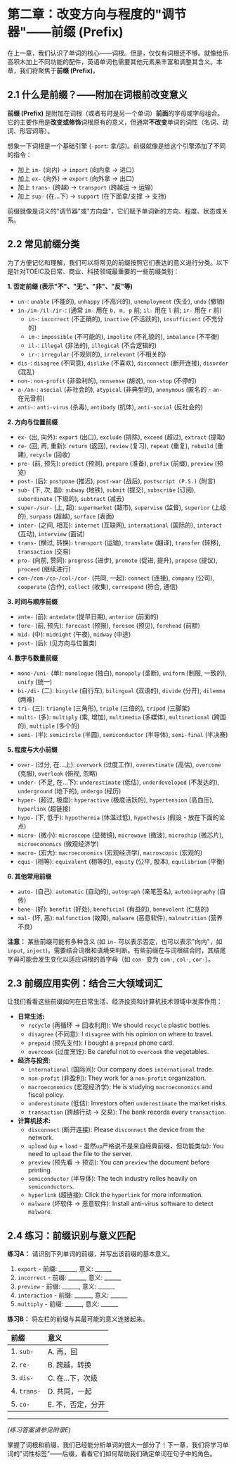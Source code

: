 # 第二章：改变方向与程度的"调节器"——前缀 (Prefix)

在上一章，我们认识了单词的核心——词根。但是，仅仅有词根还不够。就像给乐高积木加上不同功能的配件，英语单词也需要其他元素来丰富和调整其含义。本章，我们将聚焦于**前缀 (Prefix)**。

## 2.1 什么是前缀？——附加在词根前改变意义

**前缀 (Prefix)** 是附加在词根（或者有时是另一个单词）**前面**的字母或字母组合。它的主要作用是**改变或修饰**词根原有的意义，但通常**不改变**单词的词性（名词、动词、形容词等）。

想象一下词根是一个基础引擎 (`-port`: 拿/运)。前缀就像是给这个引擎添加了不同的指令：
*   加上 `im-` (向内) → `import` (向内拿 → 进口)
*   加上 `ex-` (向外) → `export` (向外拿 → 出口)
*   加上 `trans-` (跨越) → `transport` (跨越运 → 运输)
*   加上 `sup-` (在...下) → `support` (在下面拿/支撑 → 支持)

前缀就像是词义的"调节器"或"方向盘"，它们赋予单词新的方向、程度、状态或关系。

## 2.2 常见前缀分类

为了方便记忆和理解，我们可以将常见的前缀按照它们表达的意义进行分类。以下是针对TOEIC及日常、商业、科技领域最重要的一些前缀类别：

**1. 否定前缀 (表示"不"、"无"、"非"、"反"等)**
   *   `un-`: `unable` (不能的), `unhappy` (不高兴的), `unemployment` (失业), `undo` (撤销)
   *   `in-/im-/il-/ir-`: (通常 `im-` 用在 `b, m, p` 前; `il-` 用在 `l` 前; `ir-` 用在 `r` 前)
        *   `in-`: `incorrect` (不正确的), `inactive` (不活跃的), `insufficient` (不充分的)
        *   `im-`: `impossible` (不可能的), `impolite` (不礼貌的), `imbalance` (不平衡)
        *   `il-`: `illegal` (非法的), `illogical` (不合逻辑的)
        *   `ir-`: `irregular` (不规则的), `irrelevant` (不相关的)
   *   `dis-`: `disagree` (不同意), `dislike` (不喜欢), `disconnect` (断开连接), `disorder` (混乱)
   *   `non-`: `non-profit` (非盈利的), `nonsense` (胡说), `non-stop` (不停的)
   *   `a-/an-`: `asocial` (非社会的), `atypical` (非典型的), `anonymous` (匿名的 - `an-` 在元音前)
   *   `anti-`: `anti-virus` (杀毒), `antibody` (抗体), `anti-social` (反社会的)

**2. 方向与位置前缀**
   *   `ex-` (出, 向外): `export` (出口), `exclude` (排除), `exceed` (超过), `extract` (提取)
   *   `re-` (回, 再, 重新): `return` (返回), `review` (复习), `repeat` (重复), `rebuild` (重建), `recycle` (回收)
   *   `pre-` (前, 预先): `predict` (预测), `prepare` (准备), `prefix` (前缀), `preview` (预览)
   *   `post-` (后): `postpone` (推迟), `post-war` (战后), `postscript (P.S.)` (附言)
   *   `sub-` (下, 次, 副): `subway` (地铁), `submit` (提交), `subscribe` (订阅), `subordinate` (下级的), `subtract` (减去)
   *   `super-/sur-` (上, 超): `supermarket` (超市), `supervise` (监督), `superior` (上级的), `surpass` (超越), `surface` (表面)
   *   `inter-` (之间, 相互): `internet` (互联网), `international` (国际的), `interact` (互动), `interview` (面试)
   *   `trans-` (横过, 转换): `transport` (运输), `translate` (翻译), `transfer` (转移), `transaction` (交易)
   *   `pro-` (向前, 赞同): `progress` (进步), `promote` (促进, 提升), `propose` (提议), `proceed` (继续进行)
   *   `con-/com-/co-/col-/cor-` (共同, 一起): `connect` (连接), `company` (公司), `cooperate` (合作), `collect` (收集), `correspond` (符合, 通信)

**3. 时间与顺序前缀**
   *   `ante-` (前): `antedate` (提早日期), `anterior` (前面的)
   *   `fore-` (前, 预先): `forecast` (预报), `foresee` (预见), `forehead` (前额)
   *   `mid-` (中): `midnight` (午夜), `midway` (中途)
   *   `post-` (后): (见方向与位置类)

**4. 数字与数量前缀**
   *   `mono-/uni-` (单): `monologue` (独白), `monopoly` (垄断), `uniform` (制服, 一致的), `unify` (统一)
   *   `bi-/di-` (二): `bicycle` (自行车), `bilingual` (双语的), `divide` (分开), `dilemma` (两难)
   *   `tri-` (三): `triangle` (三角形), `triple` (三倍的), `tripod` (三脚架)
   *   `multi-` (多): `multiply` (乘, 增加), `multimedia` (多媒体), `multinational` (跨国的), `multiple` (多个的)
   *   `semi-` (半): `semicircle` (半圆), `semiconductor` (半导体), `semi-final` (半决赛)

**5. 程度与大小前缀**
   *   `over-` (过分, 在...上): `overwork` (过度工作), `overestimate` (高估), `overcome` (克服), `overlook` (俯视, 忽略)
   *   `under-` (不足, 在...下): `underestimate` (低估), `underdeveloped` (不发达的), `underground` (地下的), `undergo` (经历)
   *   `hyper-` (超过, 极度): `hyperactive` (极度活跃的), `hypertension` (高血压), `hyperlink` (超链接)
   *   `hypo-` (下, 低于): `hypothermia` (体温过低), `hypothesis` (假设 - 放在下面的论点)
   *   `micro-` (微小): `microscope` (显微镜), `microwave` (微波), `microchip` (微芯片), `microeconomics` (微观经济学)
   *   `macro-` (宏大): `macroeconomics` (宏观经济学), `macroscopic` (宏观的)
   *   `equi-` (相等): `equivalent` (相等的), `equity` (公平, 股本), `equilibrium` (平衡)

**6. 其他常用前缀**
   *   `auto-` (自己): `automatic` (自动的), `autograph` (亲笔签名), `autobiography` (自传)
   *   `bene-` (好): `benefit` (好处), `beneficial` (有益的), `benevolent` (仁慈的)
   *   `mal-` (坏, 恶): `malfunction` (故障), `malware` (恶意软件), `malnutrition` (营养不良)

**注意：** 某些前缀可能有多种含义 (如 `in-` 可以表示否定，也可以表示"向内"，如 `input`, `inject`)，需要结合词根和语境来判断。有些前缀在与词根结合时，其结尾字母可能会发生变化以适应词根的首字母（如 `con-` 变为 `com-`, `col-`, `cor-`）。

## 2.3 前缀应用实例：结合三大领域词汇

让我们看看这些前缀如何在日常生活、经济投资和计算机技术领域中发挥作用：

*   **日常生活:**
    *   `recycle` (再循环 -> 回收利用): We should `recycle` plastic bottles.
    *   `disagree` (不同意): I `disagree` with his opinion on where to travel.
    *   `prepaid` (预先支付): I bought a `prepaid` phone card.
    *   `overcook` (过度烹饪): Be careful not to `overcook` the vegetables.
*   **经济与投资:**
    *   `international` (国际间): Our company does `international` trade.
    *   `non-profit` (非盈利): They work for a `non-profit` organization.
    *   `macroeconomics` (宏观经济学): He is studying `macroeconomics` and fiscal policy.
    *   `underestimate` (低估): Investors often `underestimate` the market risks.
    *   `transaction` (跨越行动 -> 交易): The bank records every `transaction`.
*   **计算机技术:**
    *   `disconnect` (断开连接): Please `disconnect` the device from the network.
    *   `upload` (`up` + `load` - 虽然`up`严格说不是来自经典前缀，但功能类似): You need to `upload` the file to the server.
    *   `preview` (预先看 -> 预览): You can `preview` the document before printing.
    *   `semiconductor` (半导体): The tech industry relies heavily on `semiconductors`.
    *   `hyperlink` (超链接): Click the `hyperlink` for more information.
    *   `malware` (坏软件 -> 恶意软件): Install anti-virus software to detect `malware`.

## 2.4 练习：前缀识别与意义匹配

**练习A：** 请识别下列单词的前缀，并写出该前缀的基本意义。

1.  `export` - 前缀: ______, 意义: ______
2.  `incorrect` - 前缀: ______, 意义: ______
3.  `preview` - 前缀: ______, 意义: ______
4.  `interaction` - 前缀: ______, 意义: ______
5.  `multiply` - 前缀: ______, 意义: ______

**练习B：** 将左栏的前缀与其最可能的意义连接起来。

| 前缀      | 意义                 |
| :-------- | :------------------- |
| 1. `sub-` | A. 再，回            |
| 2. `re-`  | B. 跨越，转换        |
| 3. `dis-` | C. 在...下，次级     |
| 4. `trans-`| D. 共同，一起        |
| 5. `co-`  | E. 不，否定，分开    |

---

*(练习答案请参见附录E)*

掌握了词根和前缀，我们已经能分析单词的很大一部分了！下一章，我们将学习单词的"词性标签"——后缀，看看它们如何帮助我们确定单词在句子中的角色。 